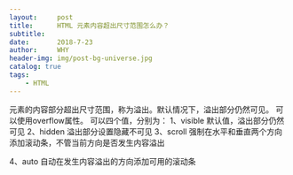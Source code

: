 ```yaml
---
layout:     post
title:      HTML 元素内容超出尺寸范围怎么办？
subtitle:   
date:       2018-7-23
author:     WHY
header-img: img/post-bg-universe.jpg
catalog: true
tags:
    - HTML
---
```




元素的内容部分超出尺寸范围，称为溢出。默认情况下，溢出部分仍然可见。
可以使用overflow属性。
可以四个值，分别为：
	1、visible 默认值，溢出部分仍然可见
	2、hidden 溢出部分设置隐藏不可见
	3、scroll 强制在水平和垂直两个方向添加滚动条，不管当前方向是否发生内容溢出

4、auto 自动在发生内容溢出的方向添加可用的滚动条
